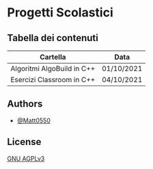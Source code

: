 # Progetti Scolastici
## Tabella dei contenuti

| Cartella             | Data                                                                |
| ---------------------| ---------------- |
| Algoritmi AlgoBuild in C++ | 01/10/2021 |
| Esercizi Classroom in C++ | 04/10/2021 |


## Authors

- [@Matt0550](https://www.github.com/Matt0550)

  
## License

[GNU AGPLv3](https://choosealicense.com/licenses/agpl-3.0/)

  
